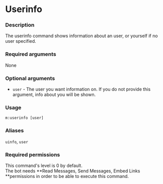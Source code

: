 # Userinfo

### **Description**

The userinfo command shows information about an user, or yourself if no user specified.

### **Required arguments**

None‌

### **Optional arguments**

* `user` - The user you want information on. If you do not provide this argument, info about you will be shown.

### **Usage**

```
m:userinfo [user]
```

### **Aliases**

`uinfo‌`, `user`

### **Required permissions**

This command's level is 0 by default.\
The bot needs **Read Messages, Send Messages, Embed Links **permissions in order to be able to execute this command.
